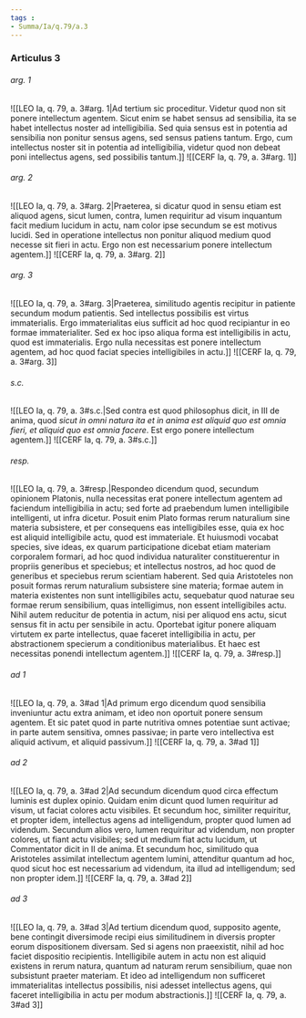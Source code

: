 ```yaml
---
tags : 
- Summa/Ia/q.79/a.3
---
```


### Articulus 3

###### arg. 1
![[LEO Ia, q. 79, a. 3#arg. 1|Ad tertium sic proceditur. Videtur quod non sit ponere intellectum agentem. Sicut enim se habet sensus ad sensibilia, ita se habet intellectus noster ad intelligibilia. Sed quia sensus est in potentia ad sensibilia non ponitur sensus agens, sed sensus patiens tantum. Ergo, cum intellectus noster sit in potentia ad intelligibilia, videtur quod non debeat poni intellectus agens, sed possibilis tantum.]]
![[CERF Ia, q. 79, a. 3#arg. 1]]

###### arg. 2
![[LEO Ia, q. 79, a. 3#arg. 2|Praeterea, si dicatur quod in sensu etiam est aliquod agens, sicut lumen, contra, lumen requiritur ad visum inquantum facit medium lucidum in actu, nam color ipse secundum se est motivus lucidi. Sed in operatione intellectus non ponitur aliquod medium quod necesse sit fieri in actu. Ergo non est necessarium ponere intellectum agentem.]]
![[CERF Ia, q. 79, a. 3#arg. 2]]

###### arg. 3
![[LEO Ia, q. 79, a. 3#arg. 3|Praeterea, similitudo agentis recipitur in patiente secundum modum patientis. Sed intellectus possibilis est virtus immaterialis. Ergo immaterialitas eius sufficit ad hoc quod recipiantur in eo formae immaterialiter. Sed ex hoc ipso aliqua forma est intelligibilis in actu, quod est immaterialis. Ergo nulla necessitas est ponere intellectum agentem, ad hoc quod faciat species intelligibiles in actu.]]
![[CERF Ia, q. 79, a. 3#arg. 3]]

###### s.c.
![[LEO Ia, q. 79, a. 3#s.c.|Sed contra est quod philosophus dicit, in III de anima, quod *sicut in omni natura ita et in anima est aliquid quo est omnia fieri, et aliquid quo est omnia facere*. Est ergo ponere intellectum agentem.]]
![[CERF Ia, q. 79, a. 3#s.c.]]

###### resp.
![[LEO Ia, q. 79, a. 3#resp.|Respondeo dicendum quod, secundum opinionem Platonis, nulla necessitas erat ponere intellectum agentem ad faciendum intelligibilia in actu; sed forte ad praebendum lumen intelligibile intelligenti, ut infra dicetur. Posuit enim Plato formas rerum naturalium sine materia subsistere, et per consequens eas intelligibiles esse, quia ex hoc est aliquid intelligibile actu, quod est immateriale. Et huiusmodi vocabat species, sive ideas, ex quarum participatione dicebat etiam materiam corporalem formari, ad hoc quod individua naturaliter constituerentur in propriis generibus et speciebus; et intellectus nostros, ad hoc quod de generibus et speciebus rerum scientiam haberent. Sed quia Aristoteles non posuit formas rerum naturalium subsistere sine materia; formae autem in materia existentes non sunt intelligibiles actu, sequebatur quod naturae seu formae rerum sensibilium, quas intelligimus, non essent intelligibiles actu. Nihil autem reducitur de potentia in actum, nisi per aliquod ens actu, sicut sensus fit in actu per sensibile in actu. Oportebat igitur ponere aliquam virtutem ex parte intellectus, quae faceret intelligibilia in actu, per abstractionem specierum a conditionibus materialibus. Et haec est necessitas ponendi intellectum agentem.]]
![[CERF Ia, q. 79, a. 3#resp.]]

###### ad 1
![[LEO Ia, q. 79, a. 3#ad 1|Ad primum ergo dicendum quod sensibilia inveniuntur actu extra animam, et ideo non oportuit ponere sensum agentem. Et sic patet quod in parte nutritiva omnes potentiae sunt activae; in parte autem sensitiva, omnes passivae; in parte vero intellectiva est aliquid activum, et aliquid passivum.]]
![[CERF Ia, q. 79, a. 3#ad 1]]

###### ad 2
![[LEO Ia, q. 79, a. 3#ad 2|Ad secundum dicendum quod circa effectum luminis est duplex opinio. Quidam enim dicunt quod lumen requiritur ad visum, ut faciat colores actu visibiles. Et secundum hoc, similiter requiritur, et propter idem, intellectus agens ad intelligendum, propter quod lumen ad videndum. Secundum alios vero, lumen requiritur ad videndum, non propter colores, ut fiant actu visibiles; sed ut medium fiat actu lucidum, ut Commentator dicit in II de anima. Et secundum hoc, similitudo qua Aristoteles assimilat intellectum agentem lumini, attenditur quantum ad hoc, quod sicut hoc est necessarium ad videndum, ita illud ad intelligendum; sed non propter idem.]]
![[CERF Ia, q. 79, a. 3#ad 2]]

###### ad 3
![[LEO Ia, q. 79, a. 3#ad 3|Ad tertium dicendum quod, supposito agente, bene contingit diversimode recipi eius similitudinem in diversis propter eorum dispositionem diversam. Sed si agens non praeexistit, nihil ad hoc faciet dispositio recipientis. Intelligibile autem in actu non est aliquid existens in rerum natura, quantum ad naturam rerum sensibilium, quae non subsistunt praeter materiam. Et ideo ad intelligendum non sufficeret immaterialitas intellectus possibilis, nisi adesset intellectus agens, qui faceret intelligibilia in actu per modum abstractionis.]]
![[CERF Ia, q. 79, a. 3#ad 3]]

